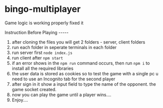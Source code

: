 # bingo-multiplayer

Game logic is  working properly fixed it

Instruction Before Playing -----

1.  after cloning the files you will get 2 folders - server, client folders
2.  run each folder in seperate terminals in each folder
3.  run server first `node index.js`
4.  run client after  `npm start`
5.  if an error shows in the `npm run` command occurs, then run `npm i` to install all the required libraries
6.  the user data is stored as cookies so to test the game with a single pc u need to use an Incognito tab for the second player
7.  after sign in it show a input field to type the name of the opponent. the game socket created.
8.  now you can play the game until a player wins....
9.  Enjoy....


